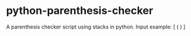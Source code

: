 # python-parenthesis-checker
A parenthesis checker script using stacks in python.
Input example: [ ( ) ]
